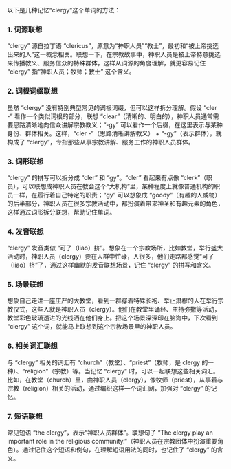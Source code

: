 以下是几种记忆“clergy”这个单词的方法：

### 1. 词源联想
“clergy” 源自拉丁语 “clericus”，原意为“神职人员”“教士”，最初和“被上帝挑选出来的人”这一概念相关。联想一下，在宗教故事中，神职人员是被上帝特意挑选来传播教义、服务信众的特殊群体，这样从词源的角度理解，就更容易记住 “clergy” 指“神职人员；牧师；教士” 这个含义。

### 2. 词根词缀联想
虽然 “clergy” 没有特别典型常见的词根词缀，但可以这样拆分理解。假设 “cler -” 看作一个类似词根的部分，联想 “clear”（清晰的、明白的），神职人员通常需要思路清晰地向信众讲解宗教教义；“-gy” 可以看作一个后缀，在这里表示与某种身份、群体相关。这样，“cler -”（思路清晰讲解教义） + “-gy”（表示群体），就构成了 “clergy”，专指那些从事宗教讲解、服务工作的神职人员群体。

### 3. 词形联想
“clergy” 的拼写可以拆分成 “cler” 和 “gy”。“cler” 看起来有点像 “clerk”（职员），可以联想成神职人员在教会这个“大机构”里，某种程度上就像普通机构的职员一样，在履行着自己特定的职责；“gy” 可以想象成 “goody”（有趣的人或物）的后半部分，神职人员在很多宗教活动中，都扮演着带来神圣和有趣元素的角色，这样通过词形拆分联想，帮助记住单词。

### 4. 发音联想
“clergy” 发音类似 “可了（liao）挤”。想象在一个宗教场所，比如教堂，举行盛大活动时，神职人员（clergy）要在人群中忙碌，人很多，他们走路都感觉“可了（liao）挤”了，通过这样幽默的发音联想场景，记住 “clergy” 的拼写和含义。

### 5. 场景联想
想象自己走进一座庄严的大教堂，看到一群穿着特殊长袍、举止肃穆的人在举行宗教仪式，这些人就是神职人员（clergy）。他们在教堂里诵经、主持弥撒等活动，教堂彩色玻璃透进的光线洒在他们身上。把这个场景深深印在脑海中，下次看到 “clergy” 这个词，就能马上联想到这个宗教场景里的神职人员。

### 6. 相关词汇联想
与 “clergy” 相关的词汇有 “church”（教堂）、“priest”（牧师，是 clergy 的一种）、“religion”（宗教）等。当记忆 “clergy” 时，可以一起联想这些相关词汇。比如，在教堂（church）里，由神职人员（clergy），像牧师（priest），从事着与宗教（religion）相关的活动，通过编织这样一个词汇网，加强对 “clergy” 的记忆。

### 7. 短语联想
常见短语 “the clergy”，表示“神职人员群体”。联想句子 “The clergy play an important role in the religious community.”（神职人员在宗教团体中扮演重要角色）。通过记住这个短语和例句，在理解短语用法的同时，也记住了 “clergy” 的含义。 